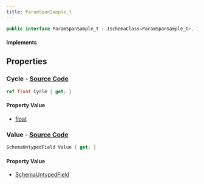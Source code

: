 ```yaml
---
title: ParamSpanSample_t
---
```


```csharp
public interface ParamSpanSample_t : ISchemaClass<ParamSpanSample_t>, ISchemaField, ISchemaClass, INativeHandle
```

#### Implements

## Properties

### **Cycle** - [Source Code](https://github.com/swiftly-solution/swiftlys2/blob/main/managed/src/SwiftlyS2.Generated/Schemas/Interfaces/ParamSpanSample_t.cs#L19)

```csharp
ref float Cycle { get; }
```

#### Property Value

- [float](https://learn.microsoft.com/dotnet/api/system.single)

### **Value** - [Source Code](https://github.com/swiftly-solution/swiftlys2/blob/main/managed/src/SwiftlyS2.Generated/Schemas/Interfaces/ParamSpanSample_t.cs#L17)

```csharp
SchemaUntypedField Value { get; }
```

#### Property Value

- [SchemaUntypedField](/docs/api/shared/schemas/schemauntypedfield)

